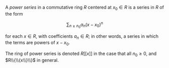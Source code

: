 A *power series* in a commutative ring $R$ centered at $x_0 \in R$ is a series in $R$ of the form

$$
\sum_{n \geq n_0} a_n (x - x_0)^n
$$

for each $x \in R$, with coefficients $a_n \in R$; in other words, a series in which the terms are powers of $x - x_0$.

The ring of power series is denoted $R[[x]]$ in the case that all $n_0 \geq 0$, and $R\\{\\{x\\}\\}$ in general.
